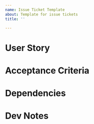 ```yaml
---
name: Issue Ticket Template
about: Template for issue tickets
title: ''

---
```


# User Story
# Acceptance Criteria
<!--- ERD --->
# Dependencies
# Dev Notes
<!--- Structure Checklist --->
<!--- Code Sample --->
